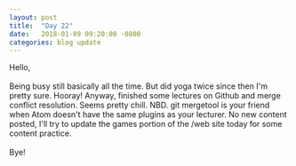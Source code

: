 ```yaml
---
layout: post
title:  "Day 22"
date:   2018-01-09 09:20:00 -0800
categories: blog update
---
```

Hello,
<br><br>
Being busy still basically all the time. But did yoga twice since then I'm pretty sure. Hooray! Anyway, finished some lectures on Github and merge conflict resolution. Seems pretty chill. NBD. git mergetool is your friend when Atom doesn't have the same plugins as your lecturer. No new content posted, I'll try to update the games portion of the /web site today for some content practice.
<br><br>
Bye!
